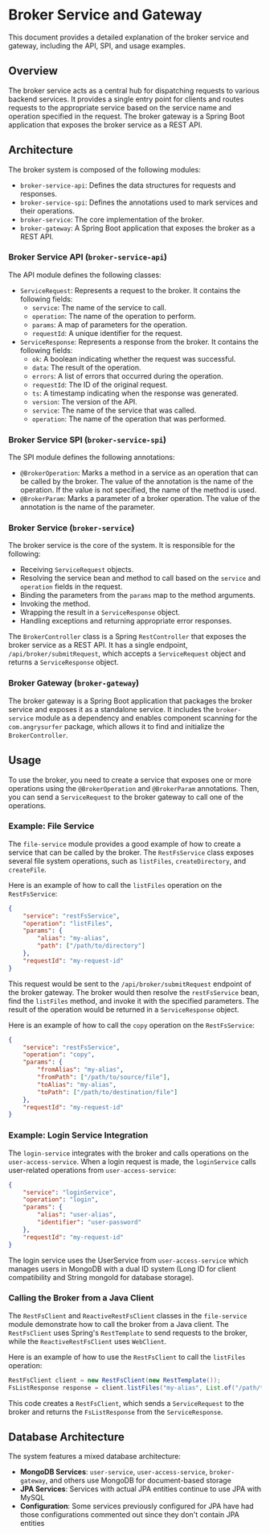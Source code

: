 
# Broker Service and Gateway

This document provides a detailed explanation of the broker service and gateway, including the API, SPI, and usage examples.

## Overview

The broker service acts as a central hub for dispatching requests to various backend services. It provides a single entry point for clients and routes requests to the appropriate service based on the service name and operation specified in the request. The broker gateway is a Spring Boot application that exposes the broker service as a REST API.

## Architecture

The broker system is composed of the following modules:

-   `broker-service-api`: Defines the data structures for requests and responses.
-   `broker-service-spi`: Defines the annotations used to mark services and their operations.
-   `broker-service`: The core implementation of the broker.
-   `broker-gateway`: A Spring Boot application that exposes the broker as a REST API.

### Broker Service API (`broker-service-api`)

The API module defines the following classes:

-   `ServiceRequest`: Represents a request to the broker. It contains the following fields:
    -   `service`: The name of the service to call.
    -   `operation`: The name of the operation to perform.
    -   `params`: A map of parameters for the operation.
    -   `requestId`: A unique identifier for the request.
-   `ServiceResponse`: Represents a response from the broker. It contains the following fields:
    -   `ok`: A boolean indicating whether the request was successful.
    -   `data`: The result of the operation.
    -   `errors`: A list of errors that occurred during the operation.
    -   `requestId`: The ID of the original request.
    -   `ts`: A timestamp indicating when the response was generated.
    -   `version`: The version of the API.
    -   `service`: The name of the service that was called.
    -   `operation`: The name of the operation that was performed.

### Broker Service SPI (`broker-service-spi`)

The SPI module defines the following annotations:

-   `@BrokerOperation`: Marks a method in a service as an operation that can be called by the broker. The value of the annotation is the name of the operation. If the value is not specified, the name of the method is used.
-   `@BrokerParam`: Marks a parameter of a broker operation. The value of the annotation is the name of the parameter.

### Broker Service (`broker-service`)

The broker service is the core of the system. It is responsible for the following:

-   Receiving `ServiceRequest` objects.
-   Resolving the service bean and method to call based on the `service` and `operation` fields in the request.
-   Binding the parameters from the `params` map to the method arguments.
-   Invoking the method.
-   Wrapping the result in a `ServiceResponse` object.
-   Handling exceptions and returning appropriate error responses.

The `BrokerController` class is a Spring `RestController` that exposes the broker service as a REST API. It has a single endpoint, `/api/broker/submitRequest`, which accepts a `ServiceRequest` object and returns a `ServiceResponse` object.

### Broker Gateway (`broker-gateway`)

The broker gateway is a Spring Boot application that packages the broker service and exposes it as a standalone service. It includes the `broker-service` module as a dependency and enables component scanning for the `com.angrysurfer` package, which allows it to find and initialize the `BrokerController`.

## Usage

To use the broker, you need to create a service that exposes one or more operations using the `@BrokerOperation` and `@BrokerParam` annotations. Then, you can send a `ServiceRequest` to the broker gateway to call one of the operations.

### Example: File Service

The `file-service` module provides a good example of how to create a service that can be called by the broker. The `RestFsService` class exposes several file system operations, such as `listFiles`, `createDirectory`, and `createFile`.

Here is an example of how to call the `listFiles` operation on the `RestFsService`:

```json
{
    "service": "restFsService",
    "operation": "listFiles",
    "params": {
        "alias": "my-alias",
        "path": ["/path/to/directory"]
    },
    "requestId": "my-request-id"
}
```

This request would be sent to the `/api/broker/submitRequest` endpoint of the broker gateway. The broker would then resolve the `restFsService` bean, find the `listFiles` method, and invoke it with the specified parameters. The result of the operation would be returned in a `ServiceResponse` object.

Here is an example of how to call the `copy` operation on the `RestFsService`:

```json
{
    "service": "restFsService",
    "operation": "copy",
    "params": {
        "fromAlias": "my-alias",
        "fromPath": ["/path/to/source/file"],
        "toAlias": "my-alias",
        "toPath": ["/path/to/destination/file"]
    },
    "requestId": "my-request-id"
}
```

### Example: Login Service Integration

The `login-service` integrates with the broker and calls operations on the `user-access-service`. When a login request is made, the `loginService` calls user-related operations from `user-access-service`:

```json
{
    "service": "loginService",
    "operation": "login",
    "params": {
        "alias": "user-alias",
        "identifier": "user-password"
    },
    "requestId": "my-request-id"
}
```

The login service uses the UserService from `user-access-service` which manages users in MongoDB with a dual ID system (Long ID for client compatibility and String mongoId for database storage).

### Calling the Broker from a Java Client

The `RestFsClient` and `ReactiveRestFsClient` classes in the `file-service` module demonstrate how to call the broker from a Java client. The `RestFsClient` uses Spring's `RestTemplate` to send requests to the broker, while the `ReactiveRestFsClient` uses `WebClient`.

Here is an example of how to use the `RestFsClient` to call the `listFiles` operation:

```java
RestFsClient client = new RestFsClient(new RestTemplate());
FsListResponse response = client.listFiles("my-alias", List.of("/path/to/directory"));
```

This code creates a `RestFsClient`, which sends a `ServiceRequest` to the broker and returns the `FsListResponse` from the `ServiceResponse`.

## Database Architecture

The system features a mixed database architecture:

- **MongoDB Services**: `user-service`, `user-access-service`, `broker-gateway`, and others use MongoDB for document-based storage
- **JPA Services**: Services with actual JPA entities continue to use JPA with MySQL
- **Configuration**: Some services previously configured for JPA have had those configurations commented out since they don't contain JPA entities
